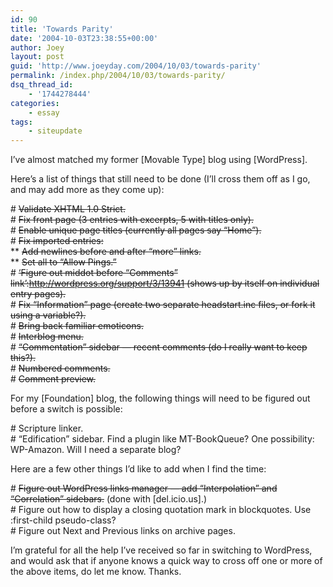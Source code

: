 ```yaml
---
id: 90
title: 'Towards Parity'
date: '2004-10-03T23:38:55+00:00'
author: Joey
layout: post
guid: 'http://www.joeyday.com/2004/10/03/towards-parity'
permalink: /index.php/2004/10/03/towards-parity/
dsq_thread_id:
    - '1744278444'
categories:
    - essay
tags:
    - siteupdate
---
```


I’ve almost matched my former \[Movable Type\] blog using \[WordPress\].

Here’s a list of things that still need to be done (I’ll cross them off as I go, and may add more as they come up):

\# <del>Validate XHTML 1.0 Strict.</del>  
\# <del>Fix front page (3 entries with excerpts, 5 with titles only).</del>  
\# <del>Enable unique page titles (currently all pages say “Home”).</del>  
\# <del>Fix imported entries:</del>  
\*\* <del>Add newlines before and after “more” links.</del>  
\*\* <del>Set all to “Allow Pings.”</del>  
\# <del>‘Figure out middot before “Comments” link’:http://wordpress.org/support/3/13941 (shows up by itself on individual entry pages).</del>  
\# <del>Fix “Information” page (create two separate headstart.inc files, or fork it using a variable?).</del>  
\# <del>Bring back familiar emoticons.</del>  
\# <del>Interblog menu.</del>  
\# <del>“Commentation” sidebar — recent comments (do I really want to keep this?).</del>  
\# <del>Numbered comments.</del>  
\# <del>Comment preview.</del>

For my \[Foundation\] blog, the following things will need to be figured out before a switch is possible:

\# Scripture linker.  
\# “Edification” sidebar. Find a plugin like MT-BookQueue? One possibility: WP-Amazon. Will I need a separate blog?

Here are a few other things I’d like to add when I find the time:

\# <del>Figure out WordPress links manager — add “Interpolation” and “Correlation” sidebars.</del> (done with \[del.icio.us\].)  
\# Figure out how to display a closing quotation mark in blockquotes. Use :first-child pseudo-class?  
\# Figure out Next and Previous links on archive pages.

I’m grateful for all the help I’ve received so far in switching to WordPress, and would ask that if anyone knows a quick way to cross off one or more of the above items, do let me know. Thanks.
